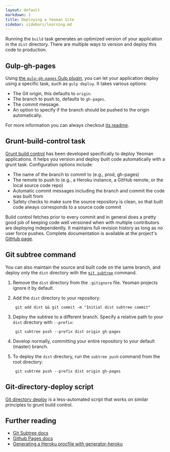 ```yaml
---
layout: default
markdown: 1
title: Deploying a Yeoman Site
sidebar: sidebars/learning.md
---
```


Running the `build` task generates an optimized version of your application in the `dist` directory. There are multiple ways to version and deploy this code to production.

## Gulp-gh-pages

Using [the `gulp-gh-pages` Gulp plugin](https://www.npmjs.com/package/gulp-gh-pages), you can let your application deploy using a specific task, such as `gulp deploy`. It takes various options:

* The Git origin, this defaults to `origin`.
* The branch to push to, defaults to `gh-pages`.
* The commit message.
* An option to specify if the branch should be pushed to the origin automatically.

For more information you can always checkout [its readme](https://github.com/shinnn/gulp-gh-pages#readme).

## Grunt-build-control task

[Grunt build control](https://github.com/robwierzbowski/grunt-build-control) has been developed specifically to deploy Yeoman applications. It helps you version and deploy built code automatically with a grunt task. Configuration options include:

- The name of the branch to commit to (e.g., prod, gh-pages)
- The remote to push to (e.g., a Heroku instance, a GitHub remote, or the local source code repo)
- Automatic commit messages including the branch and commit the code was built from
- Safety checks to make sure the source repository is clean, so that built code always corresponds to a source code commit

Build control fetches prior to every commit and in general does a pretty good job of keeping code well versioned when with multiple contributors are deploying independently. It maintains full revision history as long as no user force pushes. Complete documentation is available at the project's [GitHub page](https://github.com/robwierzbowski/grunt-build-control).

## Git subtree command

You can also maintain the source and built code on the same branch, and deploy only the `dist` directory with the [`git subtree`](https://github.com/apenwarr/git-subtree) command.

1. Remove the `dist` directory from the `.gitignore` file. Yeoman projects ignore it by default.
2. Add the `dist` directory to your repository:

        git add dist && git commit -m "Initial dist subtree commit"

3. Deploy the subtree to a different branch. Specify a relative path to your `dist` directory with `--prefix`:

        git subtree push --prefix dist origin gh-pages

4. Develop normally, committing your entire repository to your default (master) branch.
5. To deploy the `dist` directory, run the `subtree push` command from the root directory:

        git subtree push --prefix dist origin gh-pages

## Git-directory-deploy script

[Git directory deploy](https://github.com/X1011/git-directory-deploy) is a less-automated script that works on similar principles to grunt build control.

## Further reading

- [Git Subtree docs](https://github.com/git/git/blob/master/contrib/subtree/git-subtree.txt)
- [Github Pages docs](https://help.github.com/articles/user-organization-and-project-pages/)
- [Generating a Heroku procfile with generator-heroku](https://github.com/passy/generator-heroku)
